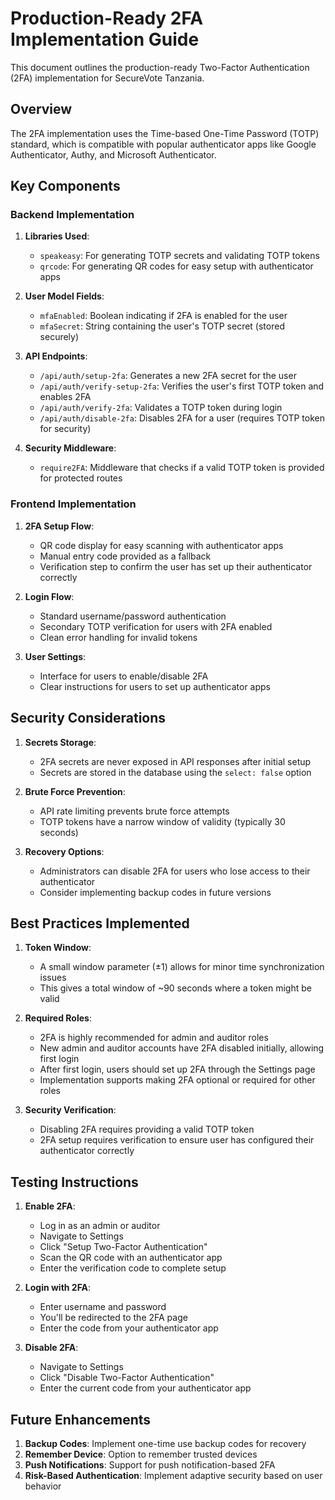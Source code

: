# Production-Ready 2FA Implementation Guide

This document outlines the production-ready Two-Factor Authentication (2FA) implementation for SecureVote Tanzania.

## Overview

The 2FA implementation uses the Time-based One-Time Password (TOTP) standard, which is compatible with popular authenticator apps like Google Authenticator, Authy, and Microsoft Authenticator.

## Key Components

### Backend Implementation

1. **Libraries Used**:
   - `speakeasy`: For generating TOTP secrets and validating TOTP tokens
   - `qrcode`: For generating QR codes for easy setup with authenticator apps

2. **User Model Fields**:
   - `mfaEnabled`: Boolean indicating if 2FA is enabled for the user
   - `mfaSecret`: String containing the user's TOTP secret (stored securely)

3. **API Endpoints**:
   - `/api/auth/setup-2fa`: Generates a new 2FA secret for the user
   - `/api/auth/verify-setup-2fa`: Verifies the user's first TOTP token and enables 2FA
   - `/api/auth/verify-2fa`: Validates a TOTP token during login
   - `/api/auth/disable-2fa`: Disables 2FA for a user (requires TOTP token for security)

4. **Security Middleware**:
   - `require2FA`: Middleware that checks if a valid TOTP token is provided for protected routes

### Frontend Implementation

1. **2FA Setup Flow**:
   - QR code display for easy scanning with authenticator apps
   - Manual entry code provided as a fallback
   - Verification step to confirm the user has set up their authenticator correctly

2. **Login Flow**:
   - Standard username/password authentication
   - Secondary TOTP verification for users with 2FA enabled
   - Clean error handling for invalid tokens

3. **User Settings**:
   - Interface for users to enable/disable 2FA
   - Clear instructions for users to set up authenticator apps

## Security Considerations

1. **Secrets Storage**:
   - 2FA secrets are never exposed in API responses after initial setup
   - Secrets are stored in the database using the `select: false` option

2. **Brute Force Prevention**:
   - API rate limiting prevents brute force attempts
   - TOTP tokens have a narrow window of validity (typically 30 seconds)

3. **Recovery Options**:
   - Administrators can disable 2FA for users who lose access to their authenticator
   - Consider implementing backup codes in future versions

## Best Practices Implemented

1. **Token Window**:
   - A small window parameter (±1) allows for minor time synchronization issues
   - This gives a total window of ~90 seconds where a token might be valid

2. **Required Roles**:
   - 2FA is highly recommended for admin and auditor roles
   - New admin and auditor accounts have 2FA disabled initially, allowing first login
   - After first login, users should set up 2FA through the Settings page
   - Implementation supports making 2FA optional or required for other roles

3. **Security Verification**:
   - Disabling 2FA requires providing a valid TOTP token
   - 2FA setup requires verification to ensure user has configured their authenticator correctly

## Testing Instructions

1. **Enable 2FA**:
   - Log in as an admin or auditor
   - Navigate to Settings
   - Click "Setup Two-Factor Authentication"
   - Scan the QR code with an authenticator app
   - Enter the verification code to complete setup

2. **Login with 2FA**:
   - Enter username and password
   - You'll be redirected to the 2FA page
   - Enter the code from your authenticator app

3. **Disable 2FA**:
   - Navigate to Settings
   - Click "Disable Two-Factor Authentication"
   - Enter the current code from your authenticator app

## Future Enhancements

1. **Backup Codes**: Implement one-time use backup codes for recovery
2. **Remember Device**: Option to remember trusted devices
3. **Push Notifications**: Support for push notification-based 2FA
4. **Risk-Based Authentication**: Implement adaptive security based on user behavior
